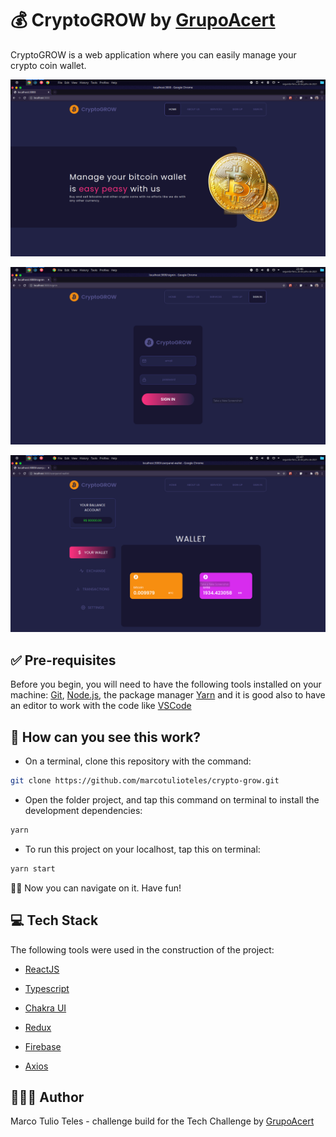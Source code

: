 

# 💰 CryptoGROW by [GrupoAcert](https://www.grupoacert.com.br/)

CryptoGROW is a web application where you can easily manage your crypto coin wallet.


![](/public/images/home.png)

![](/public/images/login.png)

![](/public/images/wallet.png)


## ✅ Pre-requisites

Before you begin, you will need to have the following tools installed on your machine: [Git](https://git-scm.com), [Node.js](https://nodejs.org/en/),  the package manager [Yarn](https://classic.yarnpkg.com/en/docs/install/#debian-stable) and it is good also to have an editor to work with the code like [VSCode](https://code.visualstudio.com/)

## 👀 How can you see this work?

- On a terminal, clone this repository with the command:

```bash
git clone https://github.com/marcotulioteles/crypto-grow.git
```

- Open the folder project, and tap this command on terminal to install the development dependencies:

```bash
yarn
```

- To run this project on your localhost, tap this on terminal:

```bash
yarn start
```

🏄🏻 Now you can navigate on it. Have fun!


## 💻 Tech Stack

The following tools were used in the construction of the project:

- [ReactJS](https://reactjs.org/)

- [Typescript](https://www.typescriptlang.org/)

- [Chakra UI](https://chakra-ui.com/)

- [Redux](https://redux.js.org/)

- [Firebase](https://firebase.google.com/)

- [Axios](https://github.com/axios/axios)

## 👨🏻‍💻 Author
Marco Tulio Teles - challenge build for the Tech Challenge by [GrupoAcert](https://www.grupoacert.com.br/)